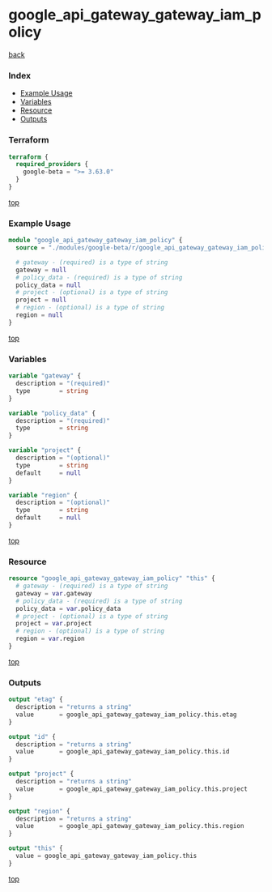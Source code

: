 # google_api_gateway_gateway_iam_policy

[back](../google-beta.md)

### Index

- [Example Usage](#example-usage)
- [Variables](#variables)
- [Resource](#resource)
- [Outputs](#outputs)

### Terraform

```terraform
terraform {
  required_providers {
    google-beta = ">= 3.63.0"
  }
}
```

[top](#index)

### Example Usage

```terraform
module "google_api_gateway_gateway_iam_policy" {
  source = "./modules/google-beta/r/google_api_gateway_gateway_iam_policy"

  # gateway - (required) is a type of string
  gateway = null
  # policy_data - (required) is a type of string
  policy_data = null
  # project - (optional) is a type of string
  project = null
  # region - (optional) is a type of string
  region = null
}
```

[top](#index)

### Variables

```terraform
variable "gateway" {
  description = "(required)"
  type        = string
}

variable "policy_data" {
  description = "(required)"
  type        = string
}

variable "project" {
  description = "(optional)"
  type        = string
  default     = null
}

variable "region" {
  description = "(optional)"
  type        = string
  default     = null
}
```

[top](#index)

### Resource

```terraform
resource "google_api_gateway_gateway_iam_policy" "this" {
  # gateway - (required) is a type of string
  gateway = var.gateway
  # policy_data - (required) is a type of string
  policy_data = var.policy_data
  # project - (optional) is a type of string
  project = var.project
  # region - (optional) is a type of string
  region = var.region
}
```

[top](#index)

### Outputs

```terraform
output "etag" {
  description = "returns a string"
  value       = google_api_gateway_gateway_iam_policy.this.etag
}

output "id" {
  description = "returns a string"
  value       = google_api_gateway_gateway_iam_policy.this.id
}

output "project" {
  description = "returns a string"
  value       = google_api_gateway_gateway_iam_policy.this.project
}

output "region" {
  description = "returns a string"
  value       = google_api_gateway_gateway_iam_policy.this.region
}

output "this" {
  value = google_api_gateway_gateway_iam_policy.this
}
```

[top](#index)